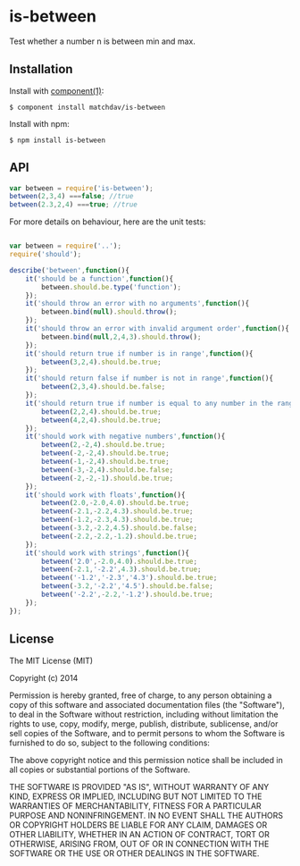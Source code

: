 
# is-between

  Test whether a number n is between min and max.

## Installation

  Install with [component(1)](http://component.io):

    $ component install matchdav/is-between


  Install with npm:

    $ npm install is-between

## API

```javascript
var between = require('is-between');
between(2,3,4) ===false; //true
between(2.3,2,4) ===true; //true
```

For more details on behaviour, here are the unit tests:

```javascript

var between = require('..');
require('should');

describe('between',function(){
	it('should be a function',function(){
		between.should.be.type('function');
	});
	it('should throw an error with no arguments',function(){
		between.bind(null).should.throw();
	});
	it('should throw an error with invalid argument order',function(){
		between.bind(null,2,4,3).should.throw();
	});
	it('should return true if number is in range',function(){
		between(3,2,4).should.be.true;
	});
	it('should return false if number is not in range',function(){
		between(2,3,4).should.be.false;
	});
	it('should return true if number is equal to any number in the range',function(){
		between(2,2,4).should.be.true;
		between(4,2,4).should.be.true;
	});
	it('should work with negative numbers',function(){
		between(2,-2,4).should.be.true;
		between(-2,-2,4).should.be.true;
		between(-1,-2,4).should.be.true;
		between(-3,-2,4).should.be.false;
		between(-2,-2,-1).should.be.true;
	});
	it('should work with floats',function(){
		between(2.0,-2.0,4.0).should.be.true;
		between(-2.1,-2.2,4.3).should.be.true;
		between(-1.2,-2.3,4.3).should.be.true;
		between(-3.2,-2.2,4.5).should.be.false;
		between(-2.2,-2.2,-1.2).should.be.true;
	});
	it('should work with strings',function(){
		between('2.0',-2.0,4.0).should.be.true;
		between(-2.1,'-2.2',4.3).should.be.true;
		between('-1.2','-2.3','4.3').should.be.true;
		between(-3.2,'-2.2','4.5').should.be.false;
		between('-2.2',-2.2,'-1.2').should.be.true;
	});
});


```

## License

  The MIT License (MIT)

  Copyright (c) 2014 <copyright holders>

  Permission is hereby granted, free of charge, to any person obtaining a copy
  of this software and associated documentation files (the "Software"), to deal
  in the Software without restriction, including without limitation the rights
  to use, copy, modify, merge, publish, distribute, sublicense, and/or sell
  copies of the Software, and to permit persons to whom the Software is
  furnished to do so, subject to the following conditions:

  The above copyright notice and this permission notice shall be included in
  all copies or substantial portions of the Software.

  THE SOFTWARE IS PROVIDED "AS IS", WITHOUT WARRANTY OF ANY KIND, EXPRESS OR
  IMPLIED, INCLUDING BUT NOT LIMITED TO THE WARRANTIES OF MERCHANTABILITY,
  FITNESS FOR A PARTICULAR PURPOSE AND NONINFRINGEMENT. IN NO EVENT SHALL THE
  AUTHORS OR COPYRIGHT HOLDERS BE LIABLE FOR ANY CLAIM, DAMAGES OR OTHER
  LIABILITY, WHETHER IN AN ACTION OF CONTRACT, TORT OR OTHERWISE, ARISING FROM,
  OUT OF OR IN CONNECTION WITH THE SOFTWARE OR THE USE OR OTHER DEALINGS IN
  THE SOFTWARE.